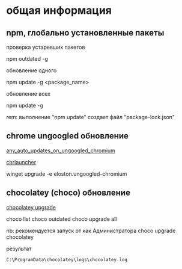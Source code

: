 # общая информация

## npm, глобально установленные пакеты

проверка устаревших пакетов

npm outdated -g

обновление одного

npm update -g <package_name>

обновление всех

npm update -g

rem: выполнение "npm update"  создает файл "package-lock.json"

## chrome ungoogled обновление

[any_auto_updates_on_ungoogled_chromium](https://www.reddit.com/r/browsers/comments/15g640f/any_auto_updates_on_ungoogled_chromium/?rdt=46330)

[chrlauncher](https://github.com/henrypp/chrlauncher/issues/92#issuecomment-343274418)

winget upgrade -e eloston.ungoogled-chromium

## chocolatey (choco) обновление

[chocolatey upgrade](https://docs.chocolatey.org/en-us/choco/commands/upgrade)

choco list
choco outdated
choco upgrade all

nb: рекомендуется запуск от как Администратора
choco upgrade chocolatey

результат

````cmd
C:\ProgramData\chocolatey\logs\chocolatey.log
````
